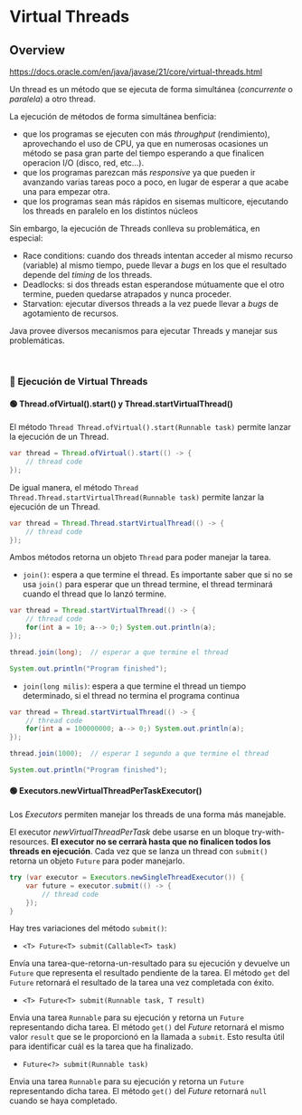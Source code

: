 # Virtual Threads


## Overview

https://docs.oracle.com/en/java/javase/21/core/virtual-threads.html

Un thread es un método que se ejecuta de forma simultánea (_concurrente_ o _paralela_) a otro thread.

La ejecución de métodos de forma simultánea benficia:
* que los programas se ejecuten con más _throughput_ (rendimiento), aprovechando el uso de CPU, ya que en numerosas ocasiones un método se pasa gran parte del tiempo esperando a que finalicen operacion I/O (disco, red, etc...).
* que los programas parezcan más _responsive_ ya que pueden ir avanzando varias tareas poco a poco, en lugar de esperar a que acabe una para empezar otra.
* que los programas sean más rápidos en sisemas multicore, ejecutando los threads en paralelo en los distintos núcleos

Sin embargo, la ejecución de Threads conlleva su problemática, en especial:
* Race conditions: cuando dos threads intentan acceder al mismo recurso (variable) al mismo tiempo, puede llevar a _bugs_ en los que el resultado depende del _timing_ de los threads.
* Deadlocks: si dos threads estan esperandose mútuamente que el otro termine, pueden quedarse atrapados y nunca proceder.
* Starvation: ejecutar diversos threads a la vez puede llevar a _bugs_ de agotamiento de recursos.

Java provee diversos mecanismos para ejecutar Threads y manejar sus problemáticas.

<br />

### 👹 Ejecución de Virtual Threads

#### 🟢 Thread.ofVirtual().start() y Thread.startVirtualThread()

El método `Thread Thread.ofVirtual().start(Runnable task)` permite lanzar la ejecución de un Thread. 

```java
var thread = Thread.ofVirtual().start(() -> {
    // thread code
});
```

De igual manera, el método `Thread Thread.Thread.startVirtualThread(Runnable task)` permite lanzar la ejecución de un Thread.

```java
var thread = Thread.Thread.startVirtualThread(() -> {
    // thread code
});
```

Ambos métodos retorna un objeto `Thread` para poder manejar la tarea.

* `join()`:
    espera a que termine el thread. Es importante saber que si no se usa `join()` para esperar que un thread termine, el thread terminará cuando el thread que lo lanzó termine.

```java
var thread = Thread.startVirtualThread(() -> {
    // thread code
    for(int a = 10; a--> 0;) System.out.println(a);
});

thread.join(long);  // esperar a que termine el thread

System.out.println("Program finished");
```

* `join(long milis)`:
    espera a que termine el thread un tiempo determinado, si el thread no termina el programa continua

```java
var thread = Thread.startVirtualThread(() -> {
    // thread code
    for(int a = 100000000; a--> 0;) System.out.println(a);
});

thread.join(1000);  // esperar 1 segundo a que termine el thread

System.out.println("Program finished");
```


#### 🟢 Executors.newVirtualThreadPerTaskExecutor() 

Los _Executors_ permiten manejar los threads de una forma más manejable.

El executor _newVirtualThreadPerTask_ debe usarse en un bloque try-with-resources. **El executor no se cerrarà hasta que no finalicen todos los threads en ejecución**.
Cada vez que se lanza un thread con `submit()` retorna un objeto `Future` para poder manejarlo.

```java
try (var executor = Executors.newSingleThreadExecutor()) {
    var future = executor.submit(() -> {
        // thread code
    });
}
```

Hay tres variaciones del método `submit()`:

* `<T> Future<T> submit(Callable<T> task)`

Envía una tarea-que-retorna-un-resultado para su ejecución y devuelve un `Future` que representa el resultado pendiente de la tarea. El método `get` del `Future` retornará el resultado de la tarea una vez completada con éxito.

* `<T> Future<T> submit(Runnable task, T result)`

Envia una tarea `Runnable` para su ejecución y retorna un `Future` representando dicha tarea. El método `get()` del _Future_ retornará el mismo valor `result` que se le proporcionó en la llamada a `submit`. Esto resulta útil para identificar cuál es la tarea que ha finalizado.

* `Future<?> submit(Runnable task)`

Envia una tarea `Runnable` para su ejecución y retorna un `Future` representando dicha tarea. El método `get()` del _Future_ retornará `null` cuando se haya completado.
